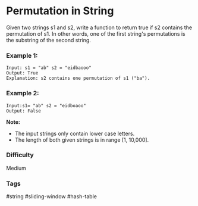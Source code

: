 # Permutation in String

Given two strings s1 and s2, write a function to return true if s2 contains the permutation of s1. In other words, one of the first string's permutations is the substring of the second string.

### Example 1:

```
Input: s1 = "ab" s2 = "eidbaooo"
Output: True
Explanation: s2 contains one permutation of s1 ("ba").
```

### Example 2:

```
Input:s1= "ab" s2 = "eidboaoo"
Output: False
```

**Note:**

- The input strings only contain lower case letters.
- The length of both given strings is in range [1, 10,000].

### Difficulty

Medium

### Tags

#string #sliding-window #hash-table
